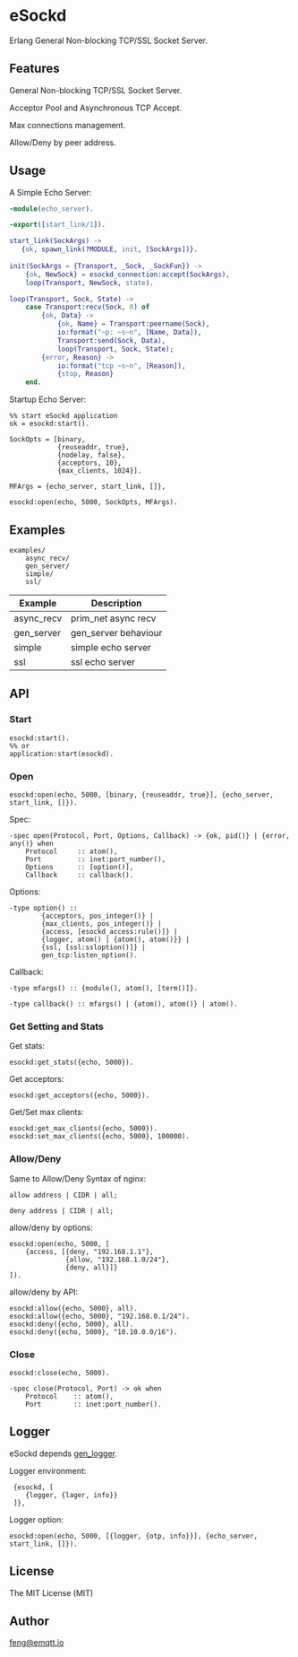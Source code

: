 
# eSockd

Erlang General Non-blocking TCP/SSL Socket Server.

## Features 

General Non-blocking TCP/SSL Socket Server.

Acceptor Pool and Asynchronous TCP Accept.

Max connections management.

Allow/Deny by peer address.

## Usage

A Simple Echo Server:

```erlang
-module(echo_server).

-export([start_link/1]).

start_link(SockArgs) ->
   {ok, spawn_link(?MODULE, init, [SockArgs])}.
      
init(SockArgs = {Transport, _Sock, _SockFun}) ->
    {ok, NewSock} = esockd_connection:accept(SockArgs),
    loop(Transport, NewSock, state).

loop(Transport, Sock, State) ->
    case Transport:recv(Sock, 0) of
        {ok, Data} ->
            {ok, Name} = Transport:peername(Sock),
            io:format("~p: ~s~n", [Name, Data]),
            Transport:send(Sock, Data),
            loop(Transport, Sock, State);
        {error, Reason} ->
            io:format("tcp ~s~n", [Reason]),
            {stop, Reason}
    end.
```

Startup Echo Server:

```
%% start eSockd application
ok = esockd:start().

SockOpts = [binary, 
            {reuseaddr, true}, 
            {nodelay, false},
            {acceptors, 10},
            {max_clients, 1024}].

MFArgs = {echo_server, start_link, []},

esockd:open(echo, 5000, SockOpts, MFArgs).
```

## Examples

```
examples/
    async_recv/
    gen_server/
    simple/
    ssl/
```

Example   | Description
----------|------
async_recv| prim_net async recv
gen_server| gen_server behaviour
simple    | simple echo server
ssl       | ssl echo server

## API

### Start

```
esockd:start().
%% or
application:start(esockd).
```

### Open

```
esockd:open(echo, 5000, [binary, {reuseaddr, true}], {echo_server, start_link, []}).
```

Spec:

```
-spec open(Protocol, Port, Options, Callback) -> {ok, pid()} | {error, any()} when
    Protocol     :: atom(),
    Port         :: inet:port_number(),
    Options		 :: [option()], 
    Callback     :: callback().
```

Options:

```
-type option() :: 
		{acceptors, pos_integer()} |
		{max_clients, pos_integer()} | 
        {access, [esockd_access:rule()]} |
        {logger, atom() | {atom(), atom()}} |
        {ssl, [ssl:ssloption()]} |
        gen_tcp:listen_option().
```

Callback:

```
-type mfargs() :: {module(), atom(), [term()]}.

-type callback() :: mfargs() | {atom(), atom()} | atom().
```

### Get Setting and Stats

Get stats:

```
esockd:get_stats({echo, 5000}).
```

Get acceptors:

```
esockd:get_acceptors({echo, 5000}).
```

Get/Set max clients:

```
esockd:get_max_clients({echo, 5000}).
esockd:set_max_clients({echo, 5000}, 100000).
```

### Allow/Deny

Same to Allow/Deny Syntax of nginx:

```
allow address | CIDR | all;

deny address | CIDR | all;
```

allow/deny by options:

```
esockd:open(echo, 5000, [
    {access, [{deny, "192.168.1.1"},
              {allow, "192.168.1.0/24"},
              {deny, all}]}
]).
```

allow/deny by API:

```
esockd:allow({echo, 5000}, all).
esockd:allow({echo, 5000}, "192.168.0.1/24").
esockd:deny({echo, 5000}, all).
esockd:deny({echo, 5000}, "10.10.0.0/16").
```

### Close

```
esockd:close(echo, 5000).
```

```
-spec close(Protocol, Port) -> ok when 
    Protocol    :: atom(),
    Port        :: inet:port_number().
```

## Logger

eSockd depends [gen_logger](https://github.com/emqtt/gen_logger).

Logger environment:

```
 {esockd, [
    {logger, {lager, info}}
 ]},
```

Logger option:

```
esockd:open(echo, 5000, [{logger, {otp, info}}], {echo_server, start_link, []}).
```

## License

The MIT License (MIT)

## Author

feng@emqtt.io

